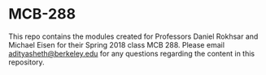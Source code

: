 # MCB-288

This repo contains the modules created for Professors Daniel Rokhsar and Michael Eisen for their Spring 2018 class MCB 288. Please email [adityasheth@berkeley.edu](adityasheth@berkeley.edu) for any questions regarding the content in this repository.
